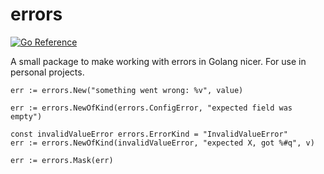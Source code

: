 # errors

[![Go Reference](https://pkg.go.dev/badge/github.com/kubasobon/errors.svg)](https://pkg.go.dev/github.com/kubasobon/errors)

A small package to make working with errors in Golang nicer. For use in
personal projects.

```golang
err := errors.New("something went wrong: %v", value)
```

```golang
err := errors.NewOfKind(errors.ConfigError, "expected field was empty")
```

```golang
const invalidValueError errors.ErrorKind = "InvalidValueError"
err := errors.NewOfKind(invalidValueError, "expected X, got %#q", v)
```

```golang
err := errors.Mask(err)
```
